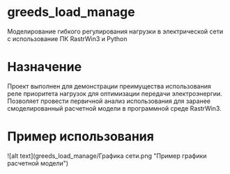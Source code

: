 # greeds_load_manage
Моделирование гибкого регулирования нагрузки в электрической сети с использование ПК RastrWin3 и Python
# Назначение
Проект выполнен для демонстрации преимущества использования реле приоритета нагрузок для оптимизации передачи электроэнергии.
Позволяет провести первичной анализ использования для заранее смоделированный расчетной модели в программной среде RastrWin3.
# Пример использования

![alt text](greeds_load_manage/Графика сети.png "Пример графики расчетной модели")
